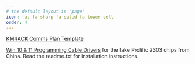 ```yaml
---
# the default layout is 'page'
icon: fas fa-sharp fa-solid fa-tower-cell
order: 4
---
```



[KM4ACK Comms Plan Template](https://github.com/dbqrs/dbqrs.github.io/raw/main/files/ar/comms-plan-template.zip)

[Win 10 & 11 Programming Cable Drivers](https://github.com/dbqrs/dbqrs.github.io/raw/main/files/ar/PL2303.zip) for the fake Prolific 2303 chips from China. Read the readme.txt for installation instructions. 

